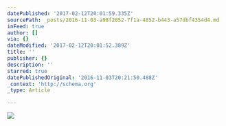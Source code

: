 ```yaml
---
datePublished: '2017-02-12T20:01:59.335Z'
sourcePath: _posts/2016-11-03-a98f2052-7f1a-4852-b443-a57dbf4354d4.md
inFeed: true
author: []
via: {}
dateModified: '2017-02-12T20:01:52.389Z'
title: ''
publisher: {}
description: ''
starred: true
datePublishedOriginal: '2016-11-03T20:21:50.488Z'
_context: 'http://schema.org'
_type: Article

---
```

![](https://the-grid-user-content.s3-us-west-2.amazonaws.com/19ab0480-b3a8-479a-9fcd-1d6c9967eb1f.jpg)